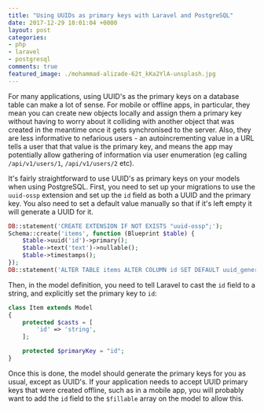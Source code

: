 ```yaml
---
title: "Using UUIDs as primary keys with Laravel and PostgreSQL"
date: 2017-12-29 18:01:04 +0000
layout: post
categories:
- php
- laravel
- postgresql
comments: true
featured_image: ./mohammad-alizade-62t_kKa2YlA-unsplash.jpg
---
```


For many applications, using UUID's as the primary keys on a database table can make a lot of sense. For mobile or offline apps, in particular, they mean you can create new objects locally and assign them a primary key without having to worry about it colliding with another object that was created in the meantime once it gets synchronised to the server. Also, they are less informative to nefarious users - an autoincrementing value in a URL tells a user that that value is the primary key, and means the app may potentially allow gathering of information via user enumeration (eg calling `/api/v1/users/1`, `/api/v1/users/2` etc).

It's fairly straightforward to use UUID's as primary keys on your models when using PostgreSQL. First, you need to set up your migrations to use the `uuid-ossp` extension and set up the `id` field as both a UUID and the primary key. You also need to set a default value manually so that if it's left empty it will generate a UUID for it.

```php
DB::statement('CREATE EXTENSION IF NOT EXISTS "uuid-ossp";');
Schema::create('items', function (Blueprint $table) {
    $table->uuid('id')->primary();
    $table->text('text')->nullable();
    $table->timestamps();
});
DB::statement('ALTER TABLE items ALTER COLUMN id SET DEFAULT uuid_generate_v4();');
```

Then, in the model definition, you need to tell Laravel to cast the `id` field to a string, and explicitly set the primary key to `id`:

```php
class Item extends Model
{
    protected $casts = [
        'id' => 'string',
    ];

    protected $primaryKey = "id";
}
```

Once this is done, the model should generate the primary keys for you as usual, except as UUID's. If your application needs to accept UUID primary keys that were created offline, such as in a mobile app, you will probably want to add the `id` field to the `$fillable` array on the model to allow this.
